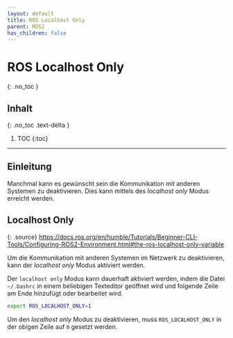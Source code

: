 ```yaml
---
layout: default
title: ROS Localhost Only
parent: ROS2
has_children: false
---
```


# ROS Localhost Only
{: .no_toc }

## Inhalt
{: .no_toc .text-delta }

1. TOC
{:toc}

---

## Einleitung

Manchmal kann es gewünscht sein die Kommunikation mit anderen Systemen zu deaktivieren. Dies kann mittels des *localhost only* Modus erreicht werden.

## Localhost Only

{: .source}
<https://docs.ros.org/en/humble/Tutorials/Beginner-CLI-Tools/Configuring-ROS2-Environment.html#the-ros-localhost-only-variable>

Um die Kommunikation mit anderen Systemen im Netzwerk zu deaktivieren, kann der *localhost only* Modus aktiviert werden.

Der `localhost only` Modus kann dauerhaft aktiviert werden, indem die Datei `~/.bashrc` in einem beliebigen Texteditor geöffnet wird und folgende Zeile am Ende hinzufügt oder bearbeitet wird.

```bash
export ROS_LOCALHOST_ONLY=1
```

Um den *localhost only* Modus zu deaktivieren, muss `ROS_LOCALHOST_ONLY` in der obigen Zeile auf `0` gesetzt werden.
